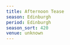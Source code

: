 ```yaml
---
title: Afternoon Tease
season: Edinburgh
period: Edinburgh
season_sort: 420
venue: unknown
---
```



